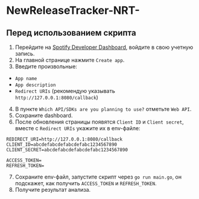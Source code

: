 # NewReleaseTracker-NRT-

## Перед использованием скрипта

1. Перейдите на [Spotify Developer Dashboard](https://developer.spotify.com/dashboard), войдите в свою учетную запись.
2. На главной странице нажмите `Create app`.
3. Введите произвольные:
* `App name`
* `App description`
* `Redirect URIs` (рекомендую указывать `http://127.0.0.1:8080/callback`)
4. В пункте `Which API/SDKs are you planning to use?` отметьте `Web API`.
5. Сохраните dashboard.
6. После обновления страницы появятся `Client ID` и `Client secret`, вместе с `Redirect URIs` укажите их в env-файле:
```
REDIRECT_URI=http://127.0.0.1:8080/callback
CLIENT_ID=abcdefabcdefabcdefabc1234567890
CLIENT_SECRET=abcdefabcdefabcdefabc1234567890

ACCESS_TOKEN=
REFRESH_TOKEN=
```
7. Сохраните env-файл, запустите скрипт через `go run main.go`, он подскажет, как получить `ACCESS_TOKEN` и `REFRESH_TOKEN`.
8. Получите результат анализа.